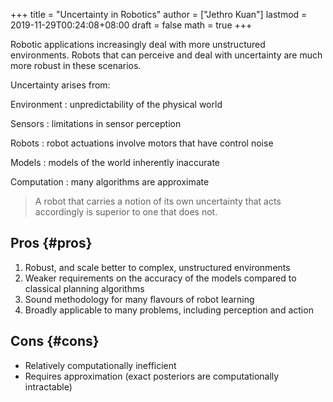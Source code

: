 +++
title = "Uncertainty in Robotics"
author = ["Jethro Kuan"]
lastmod = 2019-11-29T00:24:08+08:00
draft = false
math = true
+++

Robotic applications increasingly deal with more unstructured
environments. Robots that can perceive and deal with uncertainty are
much more robust in these scenarios.

Uncertainty arises from:

Environment
: unpredictability of the physical world

Sensors
: limitations in sensor perception

Robots
: robot actuations involve motors that have control noise

Models
: models of the world inherently inaccurate

Computation
: many algorithms are approximate

> A robot that carries a notion of its own uncertainty that acts
> accordingly is superior to one that does not.


## Pros {#pros}

1.  Robust, and scale better to complex, unstructured environments
2.  Weaker requirements on the accuracy of the models compared to
    classical planning algorithms
3.  Sound methodology for many flavours of robot learning
4.  Broadly applicable to many problems, including perception and
    action


## Cons {#cons}

-   Relatively computationally inefficient
-   Requires approximation (exact posteriors are computationally intractable)
